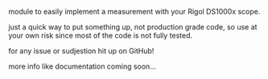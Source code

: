 module to easily implement a measurement with your Rigol DS1000x scope.

just a quick way to put something up, not production grade code, so use at your own risk since most of the code is not fully tested.

for any issue or sudjestion hit up on GitHub!

more info like documentation coming soon...
